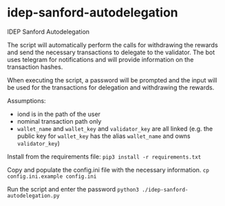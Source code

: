 # idep-sanford-autodelegation
IDEP Sanford Autodelegation

The script will automatically perform the calls for withdrawing the rewards and send the
necessary transactions to delegate to the validator. The bot uses telegram for notifications
and will provide information on the transaction hashes.

When executing the script, a password will be prompted and the input will be used for
the transactions for delegation and withdrawing the rewards.

Assumptions:
- iond is in the path of the user
- nominal transaction path only
- `wallet_name` and `wallet_key` and `validator_key` are all linked (e.g. the public key for `wallet_key` has the alias `wallet_name` and owns `validator_key`)

Install from the requirements file:
```pip3 install -r requirements.txt```

Copy and populate the config.ini file with the necessary information.
```cp config.ini.example config.ini```

Run the script and enter the password
```python3 ./idep-sanford-autodelegation.py```
